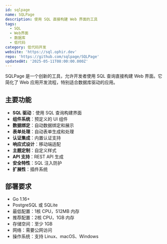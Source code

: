 ```yaml
---
id: sqlpage
name: SQLPage
description: 使用 SQL 直接构建 Web 界面的工具
tags:
  - SQL
  - Web界面
  - 数据库
  - 低代码
category: 低代码开发
website: 'https://sql.ophir.dev'
repo: 'https://github.com/sqlpage/SQLPage'
updatedAt: '2025-05-11T08:00:00.000Z'
---
```


SQLPage 是一个创新的工具，允许开发者使用 SQL 查询直接构建 Web 界面。它简化了 Web 应用开发流程，特别适合数据库驱动的应用。

## 主要功能

- **SQL 驱动**：使用 SQL 查询构建界面
- **组件系统**：预定义的 UI 组件
- **数据绑定**：自动数据绑定和展示
- **表单处理**：自动表单生成和处理
- **认证集成**：内置认证支持
- **响应式设计**：移动端适配
- **主题定制**：自定义样式
- **API 支持**：REST API 生成
- **安全特性**：SQL 注入防护
- **扩展性**：插件系统

## 部署要求

- Go 1.16+
- PostgreSQL 或 SQLite
- 最低配置：1核 CPU，512MB 内存
- 推荐配置：2核 CPU，1GB 内存
- 存储空间：至少 1GB
- 网络：需要公网访问
- 操作系统：支持 Linux、macOS、Windows 